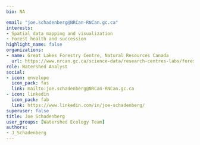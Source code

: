 ```yaml
--- 
bio: NA

email: "joe.schadenberg@NRCan-RNCan.gc.ca"
interests:
- Spatial data mapping and visualization
- Forest health and succession
highlight_name: false
organizations:
- name: Great Lakes Forestry Centre, Natural Resources Canada
  url: https://www.nrcan.gc.ca/science-data/research-centres-labs/forestry-research-centres/great-lakes-forestry-centre/13459
role: Watershed Analyst
social:
- icon: envelope
  icon_pack: fas
  link: mailto:joe.schadenberg@NRCan-RNCan.gc.ca
- icon: linkedin
  icon_pack: fab
  link: https://www.linkedin.com/in/joe-schadenberg/
superuser: false
title: Joe Schadenberg
user_groups: [Watershed Ecology Team]
authors:
- J_Schadenberg
---
```









